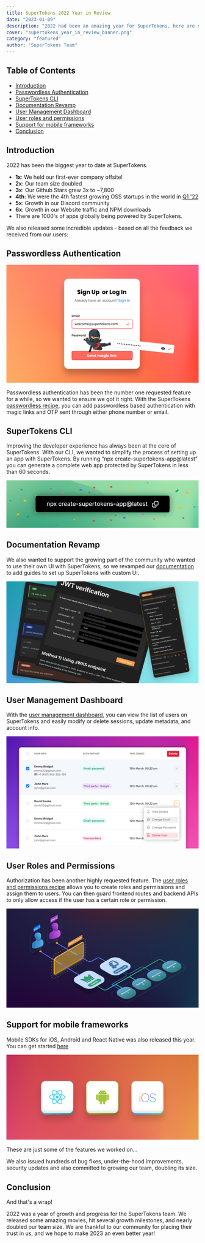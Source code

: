 ```yaml
---
title: SuperTokens 2022 Year in Review
date: "2023-01-09"
description: "2022 had been an amazing year for SuperTokens, here are some of the top highlights"
cover: "supertokens_year_in_review_banner.png"
category: "featured"
author: "SuperTokens Team"
---
```


## Table of Contents

- [Introduction](#introduction)
- [Passwordless Authentication](#passwordless-authentication)
- [SuperTokens CLI](#supertokens-cli)
- [Documentation Revamp](#documentation-revamp)
- [User Management Dashboard](#user-management-dashboard)
- [User roles and permissions](#user-roles-and-permissions)
- [Support for mobile frameworks](#support-for-mobile-frameworks)
- [Conclusion](#conclusion)

## Introduction

2022 has been the biggest year to date at SuperTokens.
- **1x**: We held our first-ever company offsite! 
- **2x**: Our team size doubled 
- **3x**: Our Github Stars grew 3x to ~7,800 
- **4th**: We were the 4th fastest growing OSS startups in the world in [Q1 '22](https://runacap.com/ross-index/q1-2022/) 
- **5x**: Growth in our Discord community 
- **6x**: Growth in our Website traffic and NPM downloads
- There are 1000's of apps globally being powered by SuperTokens.

We also released some incredible updates - based on all the feedback we received from our users:

## Passwordless Authentication

![SuperTokens passwordless login form](./passwordless.png)

Passwordless authentication has been the number one requested feature for a while, so we 
wanted to ensure we got it right. With the SuperTokens [passwordless recipe](https://supertokens.com/docs/passwordless/introduction), you can add passwordless based authentication with magic links and OTP sent through either phone number or email.


## SuperTokens CLI  

Improving the developer experience has always been at the core of SuperTokens.
With our CLI, we wanted to simplify the process of setting up an app with SuperTokens. By running “npx create-supertokens-app@latest” you can generate a complete web app protected by SuperTokens in less than 60 seconds.

![supertokens cli](./supertokens_cli.png)

## Documentation Revamp

We also wanted to support the growing part of the community who wanted to use their own UI with SuperTokens, so we revamped our [documentation](https://supertokens.com/docs/guides) to add guides to set up SuperTokens with custom UI.

![SuperTokens new documentation](./documentation_revamp.png)

## User Management Dashboard

With the [user management dashboard](https://supertokens.com/docs/emailpassword/pre-built-ui/setup/dashboard), you can view the list of users on SuperTokens and easily modify or delete sessions, update metadata, and account info.

![SuperTokens user management dashboard](./user_management_and_roles.png)

## User Roles and Permissions

Authorization has been another highly requested feature. The [user roles and permissions recipe](https://supertokens.com/docs/userroles/introduction) allows you to create roles and permissions and assign them to users. You can then guard frontend routes and backend APIs to only allow access if the user has a certain role or permission.

![SuperTokens user management dashboard](./supertokens_user_roles_and_permissions.png)

## Support for mobile frameworks

Mobile SDKs for iOS, Android and React Native was also released this year. You can get started [here](https://supertokens.com/docs/thirdpartyemailpassword/custom-ui/init/frontend)

![SuperTokens mobile sdk support](./mobile_sdk_support.png)


These are just some of the features we worked on...

We also issued hundreds of bug fixes, under-the-hood improvements, security updates and also committed to growing our team, doubling its size.


## Conclusion

And that's a wrap!

2022 was a year of growth and progress for the SuperTokens team. We released some amazing movies, hit several growth milestones, and nearly doubled our team size. We are thankful to our community for placing their trust in us, and we hope to make 2023 an even better year!
